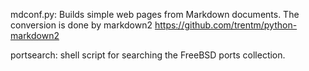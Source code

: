 mdconf.py: Builds simple web pages from Markdown documents. The conversion is done by markdown2 https://github.com/trentm/python-markdown2

portsearch: shell script for searching the FreeBSD ports collection.
